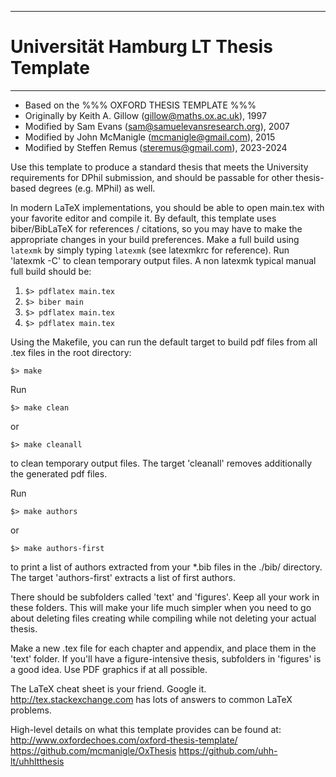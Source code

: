 
---
# Universität Hamburg LT Thesis Template
---

- Based on the %%% OXFORD THESIS TEMPLATE %%%
- Originally by Keith A. Gillow (gillow@maths.ox.ac.uk), 1997
- Modified by Sam Evans (sam@samuelevansresearch.org), 2007
- Modified by John McManigle (mcmanigle@gmail.com), 2015
- Modified by Steffen Remus (steremus@gmail.com), 2023-2024

Use this template to produce a standard thesis that meets the University
requirements for DPhil submission, and should be passable for other thesis-based
degrees (e.g. MPhil) as well.

In modern LaTeX implementations, you should be able to open main.tex with
your favorite editor and compile it.  By default, this template uses biber/BibLaTeX
for references / citations, so you may have to make the appropriate changes in
your build preferences. Make a full build using `latexmk` by simply typing `latexmk`
(see latexmkrc for reference). Run 'latexmk -C' to clean temporary output files. 
A non latexmk typical manual full build should be:
1. `$> pdflatex main.tex`
2. `$> biber main`
3. `$> pdflatex main.tex`
4. `$> pdflatex main.tex`

Using the Makefile, you can run the default target to build pdf files from all .tex files
in the root directory:

`$> make`

Run 

`$> make clean`

or

`$> make cleanall`

to clean temporary output files. The target 'cleanall' removes additionally the 
generated pdf files.

Run 

`$> make authors`

or

`$> make authors-first`

to print a list of authors extracted from your *.bib files in the ./bib/ directory.
The target 'authors-first' extracts a list of first authors.

There should be subfolders called 'text' and 'figures'.  Keep all your work in these
folders.  This will make your life much simpler when you need to go about deleting
files creating while compiling while not deleting your actual thesis.

Make a new .tex file for each chapter and appendix, and place them in the 'text'
folder.  If you'll have a figure-intensive thesis, subfolders in 'figures' is a good
idea.  Use PDF graphics if at all possible.

The LaTeX cheat sheet is your friend.  Google it.  http://tex.stackexchange.com has
lots of answers to common LaTeX problems.

High-level details on what this template provides can be found at:
http://www.oxfordechoes.com/oxford-thesis-template/
https://github.com/mcmanigle/OxThesis
https://github.com/uhh-lt/uhhltthesis
